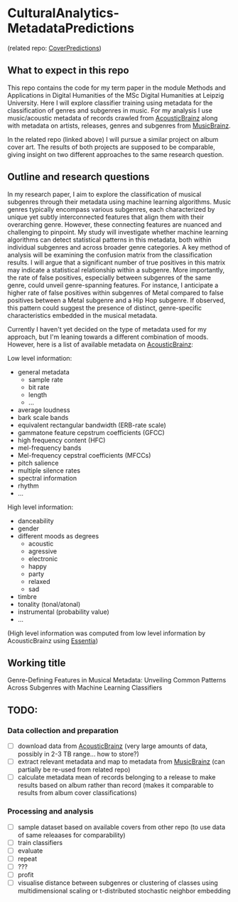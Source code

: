 # CulturalAnalytics-MetadataPredictions
(related repo: [CoverPredictions](https://github.com/nicobenz/CulturalAnalytics-CoverPredictions))
## What to expect in this repo
This repo contains the code for my term paper in the module Methods and Applications in Digital Humanities of the MSc Digital Humanities at Leipzig University. 
Here I will explore classifier training using metadata for the classification of genres and subgenres in music. 
For my analysis I use music/acoustic metadata of records crawled from [AcousticBrainz](https://acousticbrainz.org) along with metadata on artists, releases, genres and subgenres from [MusicBrainz](https://musicbrainz.org). 

In the related repo (linked above) I will pursue a similar project on album cover art. 
The results of both projects are supposed to be comparable, giving insight on two different approaches to the same research question.

## Outline and research questions
In my research paper, I aim to explore the classification of musical subgenres through their metadata using machine learning algorithms. 
Music genres typically encompass various subgenres, each characterized by unique yet subtly interconnected features that align them with their overarching genre. 
However, these connecting features are nuanced and challenging to pinpoint. 
My study will investigate whether machine learning algorithms can detect statistical patterns in this metadata, both within individual subgenres and across broader genre categories. 
A key method of analysis will be examining the confusion matrix from the classification results. 
I will argue that a significant number of true positives in this matrix may indicate a statistical relationship within a subgenre. 
More importantly, the rate of false positives, especially between subgenres of the same genre, could unveil genre-spanning features. 
For instance, I anticipate a higher rate of false positives within subgenres of Metal compared to false positives between a Metal subgenre and a Hip Hop subgenre. 
If observed, this pattern could suggest the presence of distinct, genre-specific characteristics embedded in the musical metadata.

Currently I haven't yet decided on the type of metadata used for my approach, but I'm leaning towards a different combination of moods. 
However, here is a list of available metadata on [AcousticBrainz](https://acousticbrainz.org):

Low level information:
- general metadata
  - sample rate
  - bit rate
  - length
  - ...
- average loudness
- bark scale bands
- equivalent rectangular bandwidth (ERB-rate scale)
- gammatone feature cepstrum coefficients (GFCC)
- high frequency content (HFC)
- mel-frequency bands
- Mel-frequency cepstral coefficients (MFCCs) 
- pitch salience
- multiple silence rates
- spectral information
- rhythm
- ...

High level information:
- danceability
- gender
- different moods as degrees
  - acoustic
  - agressive
  - electronic
  - happy
  - party
  - relaxed
  - sad
- timbre
- tonality (tonal/atonal)
- instrumental (probability value)
- ...

(High level information was computed from low level information by AcousticBrainz using [Essentia](https://essentia.upf.edu/index.html))

## Working title
Genre-Defining Features in Musical Metadata: Unveiling Common Patterns Across Subgenres with Machine Learning Classifiers

## TODO:
### Data collection and preparation
- [ ] download data from [AcousticBrainz](https://acousticbrainz.org) (very large amounts of data, possibly in 2-3 TB range... how to store?)
- [ ] extract relevant metadata and map to metadata from [MusicBrainz](https://musicbrainz.org) (can partially be re-used from related repo)
- [ ] calculate metadata mean of records belonging to a release to make results based on album rather than record (makes it comparable to results from album cover classifications)
### Processing and analysis
- [ ] sample dataset based on available covers from other repo (to use data of same releaases for comparability)
- [ ] train classifiers
- [ ] evaluate
- [ ] repeat
- [ ] ???
- [ ] profit
- [ ] visualise distance between subgenres or clustering of classes using multidimensional scaling or t-distributed stochastic neighbor embedding

